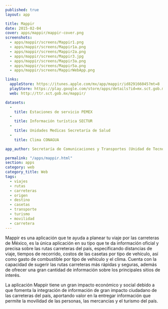 ```yaml
---
published: true
layout: app

title: Mappir
date: 2015-02-04
cover: apps/mappir/mappir-cover.png
screenshots:
  - apps/mappir/screens/Mappir1.png
  - apps/mappir/screens/Mappir1a.png
  - apps/mappir/screens/Mappir2a.png
  - apps/mappir/screens/Mappir3.jpg
  - apps/mappir/screens/Mappir3a.png
  - apps/mappir/screens/Mappir5a.png
  - apps/mappir/screens/MappirWebApp.png

links:
  appleStore: https://itunes.apple.com/mx/app/mappir/id829166045?mt=8
  playStore: https://play.google.com/store/apps/details?id=mx.sct.gob.mappir&hl=es_419
  web: http://ttr.sct.gob.mx/mappir/

datasets:
  -
    title: Estaciones de servicio PEMEX
  -
    title: Información turística SECTUR
  -
    title: Unidades Medicas Secretaría de Salud
  -
    title: Clima CONAGUA

app_author: Secretaría de Comunicaciones y Transportes (Unidad de Tecnologías de Información y Comunicación)

permalink: "/apps/mappir.html"
section: apps
category: web
category_title: Web
tags:
  - viajes
  - rutas
  - carreteras
  - origen
  - destino
  - casetas
  - transporte
  - turismo
  - movilidad
  - carretera
---
```


Mappir es una aplicación que te ayuda a planear tu viaje por las carreteras de México, es la única aplicación en su tipo que te da información oficial y precisa sobre las rutas carreteras del país, especificando distancias de viaje, tiempos de recorrido, costos de las casetas por tipo de vehículo, así como gasto de combustible por tipo de vehículo y el clima. Cuenta con la capacidad de sugerir las rutas carreteras más rápidas y seguras, además de ofrecer una gran cantidad de información sobre los principales sitios de interés.

La aplicación Mappir tiene un gran impacto económico y social debido a que fomenta la integración de información de gran impacto ciudadano de las carreteras del país, aportando valor en la entregar información que permite la movilidad de las personas, las mercancías y el turismo del país.